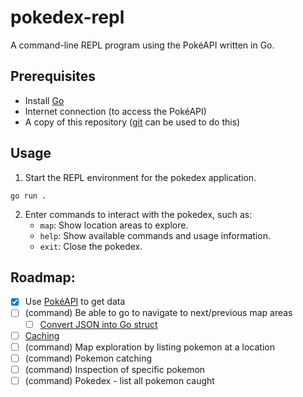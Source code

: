 # pokedex-repl
A command-line REPL program using the PokéAPI written in Go.

## Prerequisites

- Install [Go](https://golang.org/dl/)
- Internet connection (to access the PokéAPI)
- A copy of this repository ([git](https://en.wikipedia.org/wiki/Git) can be used to do this)

## Usage

1. Start the REPL environment for the pokedex application.
```
go run .
```
2. Enter commands to interact with the pokedex, such as:
    - ```map```: Show location areas to explore.
    - ```help```: Show available commands and usage information.
    - ```exit```: Close the pokedex.

## Roadmap:
- [x] Use [PokéAPI](https://pokeapi.co/docs/v2) to get data
- [ ] (command) Be able to go to navigate to next/previous map areas
    - [ ] [Convert JSON into Go struct](https://blog.boot.dev/golang/json-golang/?_gl=1*1optvqd*_gcl_au*NjQ2NzA1NjU2LjE3NTI2MDQ1NzE.*_ga*MTc5Nzc5MDkzMi4xNzUyNjA0NTcx*_ga_M7P2PBGN8N*czE3NTI2NTcwNjMkbzQkZzEkdDE3NTI2NTcwNzEkajUyJGwwJGg0NDQ3NjM1#example-unmarshal-json-to-struct-decode)
- [ ] [Caching](https://en.wikipedia.org/wiki/Cache_(computing))
- [ ] (command) Map exploration by listing pokemon at a location
- [ ] (command) Pokemon catching
- [ ] (command) Inspection of specific pokemon
- [ ] (command) Pokedex - list all pokemon caught
